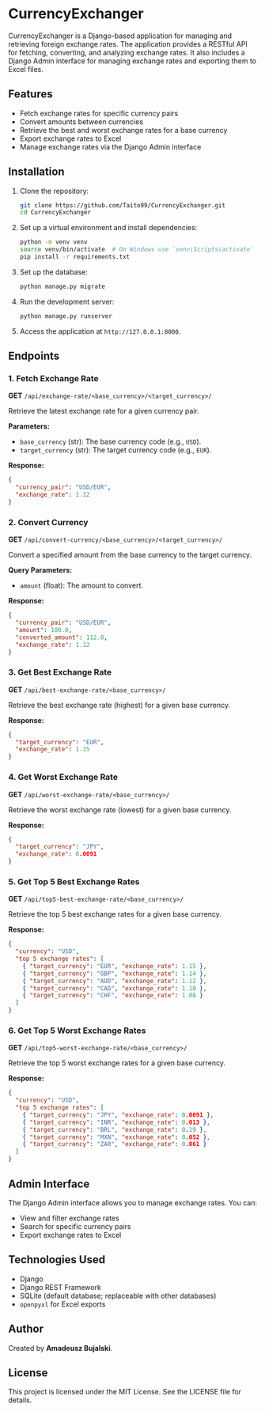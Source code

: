 # CurrencyExchanger

CurrencyExchanger is a Django-based application for managing and retrieving foreign exchange rates. The application provides a RESTful API for fetching, converting, and analyzing exchange rates. It also includes a Django Admin interface for managing exchange rates and exporting them to Excel files.

## Features

- Fetch exchange rates for specific currency pairs
- Convert amounts between currencies
- Retrieve the best and worst exchange rates for a base currency
- Export exchange rates to Excel
- Manage exchange rates via the Django Admin interface

## Installation

1. Clone the repository:
   ```bash
   git clone https://github.com/Taito99/CurrencyExchanger.git
   cd CurrencyExchanger
   ```

2. Set up a virtual environment and install dependencies:
   ```bash
   python -m venv venv
   source venv/bin/activate  # On Windows use `venv\Scripts\activate`
   pip install -r requirements.txt
   ```

3. Set up the database:
   ```bash
   python manage.py migrate
   ```

4. Run the development server:
   ```bash
   python manage.py runserver
   ```

5. Access the application at `http://127.0.0.1:8000`.

## Endpoints

### 1. Fetch Exchange Rate
**GET** `/api/exchange-rate/<base_currency>/<target_currency>/`

Retrieve the latest exchange rate for a given currency pair.

**Parameters:**
- `base_currency` (str): The base currency code (e.g., `USD`).
- `target_currency` (str): The target currency code (e.g., `EUR`).

**Response:**
```json
{
  "currency_pair": "USD/EUR",
  "exchange_rate": 1.12
}
```

### 2. Convert Currency
**GET** `/api/convert-currency/<base_currency>/<target_currency>/`

Convert a specified amount from the base currency to the target currency.

**Query Parameters:**
- `amount` (float): The amount to convert.

**Response:**
```json
{
  "currency_pair": "USD/EUR",
  "amount": 100.0,
  "converted_amount": 112.0,
  "exchange_rate": 1.12
}
```

### 3. Get Best Exchange Rate
**GET** `/api/best-exchange-rate/<base_currency>/`

Retrieve the best exchange rate (highest) for a given base currency.

**Response:**
```json
{
  "target_currency": "EUR",
  "exchange_rate": 1.15
}
```

### 4. Get Worst Exchange Rate
**GET** `/api/worst-exchange-rate/<base_currency>/`

Retrieve the worst exchange rate (lowest) for a given base currency.

**Response:**
```json
{
  "target_currency": "JPY",
  "exchange_rate": 0.0091
}
```

### 5. Get Top 5 Best Exchange Rates
**GET** `/api/top5-best-exchange-rate/<base_currency>/`

Retrieve the top 5 best exchange rates for a given base currency.

**Response:**
```json
{
  "currency": "USD",
  "top 5 exchange rates": [
    { "target_currency": "EUR", "exchange_rate": 1.15 },
    { "target_currency": "GBP", "exchange_rate": 1.14 },
    { "target_currency": "AUD", "exchange_rate": 1.12 },
    { "target_currency": "CAD", "exchange_rate": 1.10 },
    { "target_currency": "CHF", "exchange_rate": 1.08 }
  ]
}
```

### 6. Get Top 5 Worst Exchange Rates
**GET** `/api/top5-worst-exchange-rate/<base_currency>/`

Retrieve the top 5 worst exchange rates for a given base currency.

**Response:**
```json
{
  "currency": "USD",
  "top 5 exchange rates": [
    { "target_currency": "JPY", "exchange_rate": 0.0091 },
    { "target_currency": "INR", "exchange_rate": 0.013 },
    { "target_currency": "BRL", "exchange_rate": 0.19 },
    { "target_currency": "MXN", "exchange_rate": 0.052 },
    { "target_currency": "ZAR", "exchange_rate": 0.061 }
  ]
}
```

## Admin Interface

The Django Admin interface allows you to manage exchange rates. You can:
- View and filter exchange rates
- Search for specific currency pairs
- Export exchange rates to Excel

## Technologies Used

- Django
- Django REST Framework
- SQLite (default database; replaceable with other databases)
- `openpyxl` for Excel exports

## Author

Created by **Amadeusz Bujalski**.

## License

This project is licensed under the MIT License. See the LICENSE file for details.
